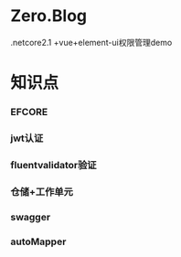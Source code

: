 # Zero.Blog
.netcore2.1 +vue+element-ui权限管理demo

# 知识点
 ### EFCORE
 ### jwt认证
 ### fluentvalidator验证
 ### 仓储+工作单元
  ### swagger
  ### autoMapper
